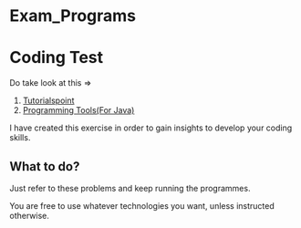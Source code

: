 # Exam_Programs

# Coding Test

Do take look at this => 
1. [Tutorialspoint](https://www.tutorialspoint.com/java/index.htm)
2. [Programming Tools(For Java)](https://www3.ntu.edu.sg/home/ehchua/programming/index.html)


I have created this exercise in order to gain insights to develop your coding skills.

## What to do?

Just refer to these problems and keep running the programmes.

You are free to use whatever technologies you want, unless instructed otherwise.



